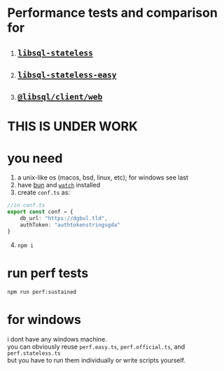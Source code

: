 # Performance tests and comparison for
1. ##  [`libsql-stateless`](https://github.com/DaBigBlob/libsql-stateless)
2. ##  [`libsql-stateless-easy`](https://github.com/DaBigBlob/libsql-stateless-easy)
3. ##  [`@libsql/client/web`](https://github.com/libsql/libsql-client-ts)

# THIS IS UNDER WORK

# you need
1. a unix-like os (macos, bsd, linux, etc); for windows see last
2. have [bun](https://bun.sh/docs/installation) and [`watch`](https://www.man7.org/linux/man-pages/man1/watch.1.html) installed
3. create `conf.ts` as:
```ts
//in conf.ts
export const conf = {
    db_url: "https://dgbul.tld",
    authToken: "authtokenstringsgda"
}
```
4. `npm i`

# run perf tests
`npm run perf:sustained`


# for windows
i dont have any windows machine.\
you can obviously reuse `perf.easy.ts`, `perf.official.ts`, and `perf.stateless.ts`\
but you have to run them individually or write scripts yourself.